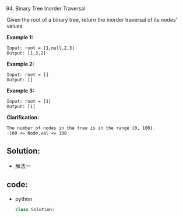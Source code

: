 94. Binary Tree Inorder Traversal


Given the root of a binary tree, return the inorder traversal of its nodes' values.

 

<!-- **Note:**  -->

**Example 1:**
```
Input: root = [1,null,2,3]
Output: [1,3,2]
```

**Example 2:**
```
Input: root = []
Output: []
```

**Example 3:**
```
Input: root = [1]
Output: [1]
```

**Clarification:**
```
The number of nodes in the tree is in the range [0, 100].
-100 <= Node.val <= 100
```

## Solution:
- 解法一


## code:

<!-- - java
  - Code
    ```java
    class Solution {
    }
    ``` -->
- python
    ```py
    class Solution:
        
    ```
